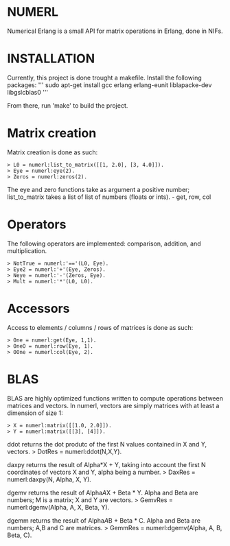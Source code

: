 # NUMERL

Numerical Erlang is a small API for matrix operations in Erlang, done in NIFs.

# INSTALLATION

Currently, this project is done trought a makefile. Install the following packages:
'''
    sudo apt-get install gcc erlang erlang-eunit liblapacke-dev libgslcblas0 
'''

From there, run 'make' to build the project.


# Matrix creation

Matrix creation is done as such:

    > L0 = numerl:list_to_matrix([[1, 2.0], [3, 4.0]]).
    > Eye = numerl:eye(2).
    > Zeros = numerl:zeros(2).

The eye and zero functions take as argument a positive number; list\_to\_matrix takes a list of list of numbers (floats or ints).
    - get, row, col

# Operators

The following operators are implemented: comparison, addition, and multiplication.

    > NotTrue = numerl:'=='(L0, Eye).
    > Eye2 = numerl:'+'(Eye, Zeros).
    > Neye = numerl:'-'(Zeros, Eye).
    > Mult = numerl:'*'(L0, L0).

# Accessors

Access to elements / columns / rows of matrices is done as such:

    > One = numerl:get(Eye, 1,1).
    > OneO = numerl:row(Eye, 1).
    > OOne = numerl:col(Eye, 2).

# BLAS

BLAS are highly optimized functions written to compute operations between matrices and vectors. In numerl, vectors are simply matrices with at least a dimension of size 1:

    > X = numerl:matrix([[1.0, 2.0]]).
    > Y = numerl:matrix([[3], [4]]).


ddot returns the dot produtc of the first N values contained in X and Y, vectors.
    > DotRes = numerl:ddot(N,X,Y).

daxpy returns the result of Alpha*X + Y, taking into account the first N coordinates of vectors X and Y, alpha being a number.
    > DaxRes = numerl:daxpy(N, Alpha, X, Y).

dgemv returns the result of Alpha*A*X + Beta * Y. Alpha and Beta are numbers; M is a matrix; X and Y are vectors.
    > GemvRes = numerl:dgemv(Alpha, A, X, Beta, Y).

dgemm returns the result of Alpha*A*B + Beta * C. Alpha and Beta are numbers; A,B and C are matrices.
    > GemmRes = numerl:dgemv(Alpha, A, B, Beta, C).